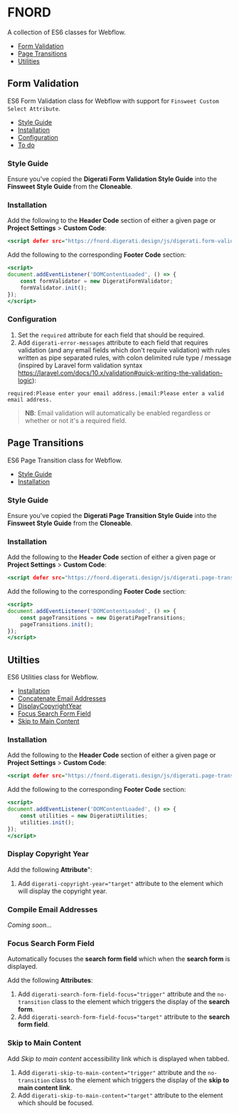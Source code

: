 # FNORD

A collection of ES6 classes for Webflow.

* [Form Validation](#form-validation)
* [Page Transitions](#page-transitions)
* [Utilities](#utitlies)

## Form Validation

ES6 Form Validation class for Webflow with support for `Finsweet Custom Select Attribute`.

* [Style Guide](#form-validation-style-guide)
* [Installation](#form-validation-installation)
* [Configuration](#form-validation-configuration)
* [To do](#form-validation-to-do)

### Style Guide
<a id="form-validation-style-guide"></a>

Ensure you've copied the **Digerati Form Validation Style Guide** into the **Finsweet Style Guide** from the **Cloneable**.

### Installation
<a id="form-validation-installation"></a>

Add the following to the **Header Code** section of either a given page or **Project Settings** > **Custom Code**:

```htm
<script defer src="https://fnord.digerati.design/js/digerati.form-validation.js"></script>
```

Add the following to the corresponding **Footer Code** section:

```htm
<script>
document.addEventListener('DOMContentLoaded', () => {
    const formValidator = new DigeratiFormValidator;
    formValidator.init();
});
</script>
```

### Configuration
<a id="form-validation-configuration"></a>

1. Set the `required` attribute for each field that should be required.
2. Add `digerati-error-messages` attribute to each field that requires validation (and any email fields which don't require validation) with rules written as pipe separated rules, with colon delimited rule type / message (inspired by Laravel form validation syntax https://laravel.com/docs/10.x/validation#quick-writing-the-validation-logic):

```required:Please enter your email address.|email:Please enter a valid email address.```

> **NB**: Email validation will automatically be enabled regardless or whether or not it's a required field.

## Page Transitions

ES6 Page Transition class for Webflow.

* [Style Guide](#page-transitions-style-guide)
* [Installation](#page-transitions-installation)

<a id="page-transitions-style-guide"></a>
### Style Guide

Ensure you've copied the **Digerati Page Transition Style Guide** into the **Finsweet Style Guide** from the **Cloneable**.

<a id="page-transitions-installation"></a>
### Installation

Add the following to the **Header Code** section of either a given page or **Project Settings** > **Custom Code**:

```htm
<script defer src="https://fnord.digerati.design/js/digerati.page-transitions.js"></script>
```

Add the following to the corresponding **Footer Code** section:

```htm
<script>
document.addEventListener('DOMContentLoaded', () => {
    const pageTransitions = new DigeratiPageTransitions;
    pageTransitions.init();
});
</script>
```

## Utilties

ES6 Utilities class for Webflow.

* [Installation](#utilities-installation)
* [Concatenate Email Addresses](#utilities-concatenate-email-addresses)
* [DisplayCopyrightYear](#utilities-display-copyright-year)
* [Focus Search Form Field](#utilities-focus-search-form-field)
* [Skip to Main Content](#utilities-skip-to-main-content)

### Installation
<a id="utilities-installation"></a>

Add the following to the **Header Code** section of either a given page or **Project Settings** > **Custom Code**:

```htm
<script defer src="https://fnord.digerati.design/js/digerati.page-transitions.js"></script>
```

Add the following to the corresponding **Footer Code** section:

```htm
<script>
document.addEventListener('DOMContentLoaded', () => {
    const utilities = new DigeratiUtilities;
    utilities.init();
});
</script>
```

### Display Copyright Year
<a id="utilities-display-copyright-year"></a>

Add the following **Attribute**":

1. Add `digerati-copyright-year="target"` attribute to the element which will display the copyright year.

### Compile Email Addresses
<a id="utilties-compile-email-addresses"></a>

_Coming soon..._

### Focus Search Form Field
<a id="utilities-focus-search-form-field"></a>

Automatically focuses the **search form field** which when the **search form** is displayed.

Add the following **Attributes**:

1. Add `digerati-search-form-field-focus="trigger"` attribute and the `no-transition` class to the element which triggers the display of the **search form**.
2. Add `digerati-search-form-field-focus="target"` attribute to the **search form field**.

### Skip to Main Content
<a id="utilities-skip-to-main-content"></a>

Add _Skip to main content_ accessibility link which is displayed when tabbed.

1. Add `digerati-skip-to-main-content="trigger"` attribute and the `no-transition` class to the element which triggers the display of the **skip to main content link**.
2. Add `digerati-skip-to-main-content="target"` attribute to the element which should be focused.
